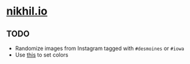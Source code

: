 [nikhil.io](https://nikhil.io)
==============================

TODO
----

*   Randomize images from Instagram tagged with `#desmoines` or `#iowa`
*   Use [this](https://github.com/lokesh/color-thief/) to set colors